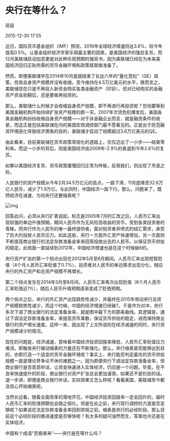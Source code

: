 # 央行在等什么？

简容

2015-12-30 17:55 

近日，国际货币基金组织（IMF）预测，2016年全球经济增速将达3.6%，较今年提高0.5%。让基金组织经济学家乐观最主要的因素，是美国经济的强劲复苏，而12月美联储启动加息更是对此种乐观预期的强背书，因为美联储已经在为未来美国经济回归正轨所需的货币金融环境和政策框架做准备了。



然而，即便美联储早在2014年10月底就结束了长达六年的“量化宽松”（QE）政策，但其自身资产规模并没有收缩，至今维持在4.5万亿美元的水平，换而言之，美联储现在只是不再投入新资金购买各类金融资产（印钞），但对已经购买的金融资产资金到期后，还是要做再投资的。



那么，美联储什么时候才会收缩自身资产规模，即不再进行再投资呢？恐怕要等到美国金融机构开始持续扩张资产规模的那一天。2007年次贷危机爆发后，美国各类金融机构纷纷收缩自身资产规模——对于非金融企业而言，就是融资条件的收紧，而这正是包括美联储在内的美国宏观调控部门最不愿看见的。正是出于防范融资环境恶化导致经济萧条的目的，美联储才启动了规模超过3.6万亿美元的QE。



由此看来，目前美联储在货币政策常规化的道路上，仅仅迈出了一小步——结束零利率。而这一小步的背后，则是美国经济由2009年-2.9%的衰退到今年2.6%的复苏。



如果以美国经济复苏、货币政策缓慢回归正常为样板，反观我们，则出现了吊诡之处。



人民银行的资产规模从今年2月34.5万亿元的高点，一路下滑，11月底降至32.6万亿人民币，减少了1.9万亿。与此同时，中国经济一路下行。那么，问题来了，既然经济在减速，为何央行还要缩表呢？



![img](http://image.thepaper.cn/www/image/4/720/465.jpg)

回答此问，必须从央行扩表说起。标志是2005年7月的汇改之后，人民币汇率出现较强的单边升值预期，期间人民币作为无风险高收益的货币，受到各类投资者的青睐。而央行作为人民币的唯一最终提供者，面对投资者井喷式的结汇需求，承受了巨大的投放人民币压力。如此这般，央行一方面外汇资产快速增加，另一方面则不断提高商业银行的法定存款准备金率来回笼投放出去的人民币，以保证货币供给的稳定。此局面一直延续到2012年，中国经济增速也是在这个时候破8的。



央行资产扩张的第一个拐点出现在2012年5月至8月期间。人民币汇率出现短暂贬值（4个月人民币汇率贬值了0.7%），投资者对人民币的单边需求出现分化，相应央行的外汇资产和总资产规模不再增长。



第二个拐点发生在2014年3月至8月间，人民币汇率再次出现贬值（6个月人民币汇率贬值近1%），随后人民币升值预期逐渐变成了贬值预期。



两个拐点之后，央行的外汇资产出现趋势性减少，并最终在2015年带动央行总资产规模趋势性减少，而这个时候，中国的经济增速已经破7。于是作为对冲，央行多次下调了商业银行的法定准备金率，就是图中最下方的那条曲线。其逻辑是，通过下调法定存款准备金率，来提高货币乘数，保证货币供给的稳定，进而保持商业银行的资产增长速度。这样一来，就出现了上文所说的在经济减速的同时，央行资产规模减少的情况。



现在的问题是，经济减速，意味着中国经济投资回报率降低，人民币汇率贬值压力难消，即触发央行被动缩表的力量还在不断强化。那么，央行缩表是否能够达到目的，亦即打造一个适宜的货币金融环境呢？事实上，央行能否判定最优的货币供给规模一直是理论界争论不休的难题之一。因为即便央行下调法定存款准备金率，但商业银行是否乖乖听话，让资金快速进入实体经济，仍旧是一个问题。毕竟，在不良率快速提升的阶段，商业银行对资产扩张总会更加谨慎，如果还不是抗拒的话。退一步讲，即便是商业银行听话，实际效果又怎么样呢？看看美国，美联储至今都没信心开始缩表呢。



当然长远看，随着全面改革的落地开花，中国经济投资回报率一定会回升的，届时人民币汇率的贬值预期也会随之弱化。但是在此之前，央行现行调控的力道是否足够呢？如果说在法定存款准备金率回到常规之前，缩表是央行的必经阶段，那么目前这个必经阶段的推进速度是否够快呢？有太多的疑问油然而生，答案也许还是在实体经济。



中国有个成语“否极泰来”——央行是在等什么吗？